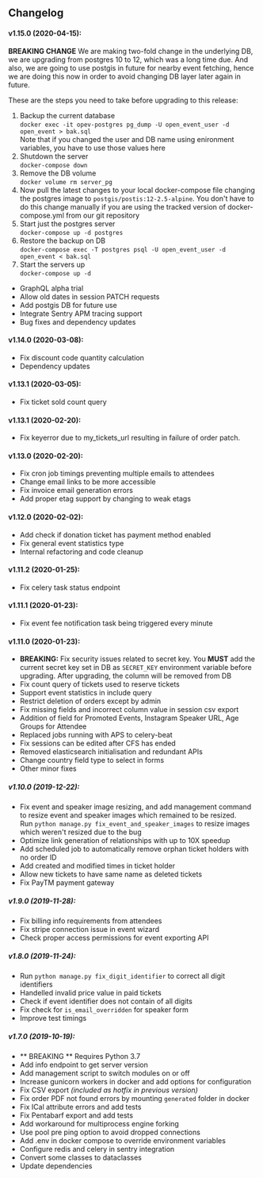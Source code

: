 ## Changelog

#### v1.15.0 (2020-04-15):

**BREAKING CHANGE**
We are making two-fold change in the underlying DB, we are upgrading from postgres 10 to 12, which was a long time due. And also, we are going to use postgis in future for nearby event fetching, hence we are doing this now in order to avoid changing DB layer later again in future.

These are the steps you need to take before upgrading to this release:
1. Backup the current database  
`docker exec -it opev-postgres pg_dump -U open_event_user -d open_event > bak.sql`  
Note that if you changed the user and DB name using enironment variables, you have to use those values here  
2. Shutdown the server  
`docker-compose down`
3. Remove the DB volume  
`docker volume rm server_pg`
4. Now pull the latest changes to your local docker-compose file changing the postgres image to `postgis/postis:12-2.5-alpine`. You don't have to do this change manually if you are using the tracked version of docker-compose.yml from our git repository
5. Start just the postgres server  
`docker-compose up -d postgres`
6. Restore the backup on DB  
`docker-compose exec -T postgres psql -U open_event_user -d open_event < bak.sql`
7. Start the servers up  
`docker-compose up -d`

- GraphQL alpha trial
- Allow old dates in session PATCH requests
- Add postgis DB for future use
- Integrate Sentry APM tracing support
- Bug fixes and dependency updates

#### v1.14.0 (2020-03-08):

- Fix discount code quantity calculation
- Dependency updates

#### v1.13.1 (2020-03-05):

- Fix ticket sold count query

#### v1.13.1 (2020-02-20):

- Fix keyerror due to my_tickets_url resulting in failure of order patch.

#### v1.13.0 (2020-02-20):

- Fix cron job timings preventing multiple emails to attendees
- Change email links to be more accessible
- Fix invoice email generation errors
- Add proper etag support by changing to weak etags

#### v1.12.0 (2020-02-02):

- Add check if donation ticket has payment method enabled
- Fix general event statistics type
- Internal refactoring and code cleanup

#### v1.11.2 (2020-01-25):

- Fix celery task status endpoint

#### v1.11.1 (2020-01-23):

- Fix event fee notification task being triggered every minute

#### v1.11.0 (2020-01-23):

- **BREAKING:** Fix security issues related to secret key. You **MUST** add the current secret key set in DB as `SECRET_KEY` environment variable before upgrading. After upgrading, the column will be removed from DB 
- Fix count query of tickets used to reserve tickets
- Support event statistics in include query
- Restrict deletion of orders except by admin
- Fix missing fields and incorrect column value in session csv export
- Addition of field for Promoted Events, Instagram Speaker URL, Age Groups for Attendee
- Replaced jobs running with APS to celery-beat
- Fix sessions can be edited after CFS has ended
- Removed elasticsearch initialisation and redundant APIs
- Change country field type to select in forms
- Other minor fixes

##### v1.10.0 (2019-12-22):

- Fix event and speaker image resizing, and add management command to resize event and speaker images which remained to be resized.  
Run `python manage.py fix_event_and_speaker_images` to resize images which weren't resized due to the bug
- Optimize link generation of relationships with up to 10X speedup
- Add scheduled job to automatically remove orphan ticket holders with no order ID
- Add created and modified times in ticket holder
- Allow new tickets to have same name as deleted tickets
- Fix PayTM payment gateway

##### v1.9.0 (2019-11-28):

- Fix billing info requirements from attendees
- Fix stripe connection issue in event wizard
- Check proper access permissions for event exporting API


##### v1.8.0 (2019-11-24):

- Run `python manage.py fix_digit_identifier` to correct all digit identifiers
- Handelled invalid price value in paid tickets
- Check if event identifier does not contain of all digits
- Fix check for `is_email_overridden` for speaker form
- Improve test timings

##### v1.7.0 (2019-10-19):

- ** BREAKING ** Requires Python 3.7
- Add info endpoint to get server version
- Add management script to switch modules on or off
- Increase gunicorn workers in docker and add options for configuration
- Fix CSV export *(included as hotfix in previous version)*
- Fix order PDF not found errors by mounting `generated` folder in docker
- Fix ICal attribute errors and add tests
- Fix Pentabarf export and add tests
- Add workaround for multiprocess engine forking
- Use pool pre ping option to avoid dropped connections
- Add .env in docker compose to override environment variables
- Configure redis and celery in sentry integration
- Convert some classes to dataclasses
- Update dependencies

